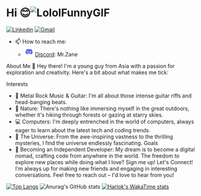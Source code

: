# Hi 😊![LololFunnyGIF](https://github.com/Zane-Liao/Zane-Liao/assets/107838814/4dcc5c6d-6ea3-4d84-bed8-2e7a86b53fd0)

[![Linkedin](https://img.shields.io/badge/-LinkedIn-blue?style=flat&logo=Linkedin&logoColor=white)](https://www.linkedin.com/in/zane-liao)
[![Gmail](https://img.shields.io/badge/-Gmail-c14438?style=flat&logo=Gmail&logoColor=white)](mailto:lzq666amn@gmail.com)
- 📫 How to reach me: 
   - <a><img height="25" src="https://raw.githubusercontent.com/github/explore/80688e429a7d4ef2fca1e82350fe8e3517d3494d/topics/discord/discord.png"> [Discord](https://discord.com/): Mr.Zane </a>

About Me
👋 Hey there! I'm a young guy from Asia with a passion for exploration and creativity. Here's a bit about what makes me tick:

Interests
- 🎸 Metal Rock Music & Guitar: I'm all about those intense guitar riffs and head-banging beats.
- 🌿 Nature: There's nothing like immersing myself in the great outdoors, whether it's hiking through forests or gazing at starry skies.
- 💻 Computers: I'm deeply entrenched in the world of computers, always eager to learn about the latest tech and coding trends.
- 🌌 The Universe: From the awe-inspiring vastness to the thrilling mysteries, I find the universe endlessly fascinating.
Goals
- 🔭 Becoming an Independent Developer: My dream is to become a digital nomad, crafting code from anywhere in the world. The freedom to explore new places while doing what I love? Sign me up!
Let's Connect!
I'm always up for making new friends and engaging in interesting conversations. Feel free to reach out – I'd love to hear from you!

[![Top Langs](https://github-readme-stats.vercel.app/api/top-langs/?username=Zane-Liao&layout=pie)](https://github.com/anuraghazra/github-readme-stats)
![Anurag's GitHub stats](https://github-readme-stats.vercel.app/api?username=Zane-Liao&show_icons=true&theme=transparent)
[![Harlok's WakaTime stats](https://github-readme-stats.vercel.app/api/wakatime?username=Zane-liao)](https://github.com/anuraghazra/github-readme-stats)
